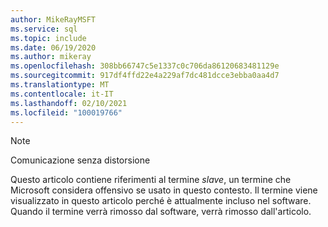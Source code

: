 ```yaml
---
author: MikeRayMSFT
ms.service: sql
ms.topic: include
ms.date: 06/19/2020
ms.author: mikeray
ms.openlocfilehash: 308bb66747c5e1337c0c706da86120683481129e
ms.sourcegitcommit: 917df4ffd22e4a229af7dc481dcce3ebba0aa4d7
ms.translationtype: MT
ms.contentlocale: it-IT
ms.lasthandoff: 02/10/2021
ms.locfileid: "100019766"
---
```

> [!NOTE]
> Comunicazione senza distorsione
>
> Questo articolo contiene riferimenti al termine _slave_, un termine che Microsoft considera offensivo se usato in questo contesto. Il termine viene visualizzato in questo articolo perché è attualmente incluso nel software. Quando il termine verrà rimosso dal software, verrà rimosso dall'articolo.
